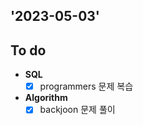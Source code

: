 ## '2023-05-03'

## To do

+ **SQL**
    + [x] programmers 문제 복습

+ **Algorithm**
    + [x] backjoon 문제 풀이 
